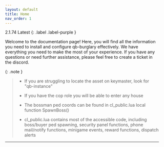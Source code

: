 ```yaml
---
layout: default
title: Home
nav_order: 1
---
```


2.1.74 Latest
{: .label .label-purple }

Welcome to the documentation page! Here, you will find all the information you need to install and configure qb-burglary effectively. We have everything you need to make the most of your experience. If you have any questions or need further assistance, please feel free to create a ticket in the discord.

{: .note }
> - If you are struggling to locate the asset on keymaster, look for "qb-instance"
> 
> - If you have the cop role you will be able to enter any house
>
> - The bossman ped coords can be found in cl_public.lua local function SpawnBoss()
>
> - cl_public.lua contains most of the accessible code, including boss/buyer ped spawning, security panel functions, phone mail/notify functions, minigame events, reward functions, dispatch alerts

----
[Just the Docs]: https://just-the-docs.github.io/just-the-docs/
[GitHub Pages]: https://docs.github.com/en/pages
[README]: https://github.com/just-the-docs/just-the-docs-template/blob/main/README.md
[Jekyll]: https://jekyllrb.com
[GitHub Pages / Actions workflow]: https://github.blog/changelog/2022-07-27-github-pages-custom-github-actions-workflows-beta/
[use this template]: https://github.com/just-the-docs/just-the-docs-template/generate
